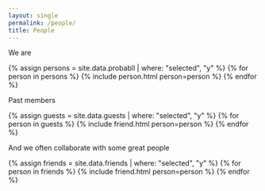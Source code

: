 ```yaml
---
layout: single
permalink: /people/
title: People
---
```


We are

{% assign persons = site.data.probabll | where: "selected", "y" %}
{% for person in persons %}
{% include person.html person=person %}
{% endfor %}

Past members

{% assign guests = site.data.guests | where: "selected", "y" %}
{% for person in guests %}
{% include friend.html person=person %}
{% endfor %}

And we often collaborate with some great people

{% assign friends = site.data.friends | where: "selected", "y" %}
{% for person in friends %}
{% include friend.html person=person %}
{% endfor %}

